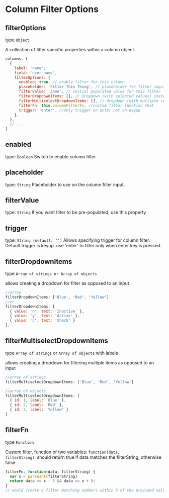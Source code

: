 # Column Filter Options

## filterOptions

type `Object`

A collection of filter specific properties within a column object.

```javascript
columns: [
  { 
    label: 'name',
    field: 'user_name',
    filterOptions: {
  	  enabled: true, // enable filter for this column
      placeholder: 'Filter This Thing', // placeholder for filter input
      filterValue: 'Jane', // initial populated value for this filter
      filterDropdownItems: [], // dropdown (with selected values) instead of text input
      filterMultiselectDropdownItems: [], // dropdown (with multiple selected values) instead of text input
      filterFn: this.columnFilterFn, //custom filter function that
      trigger: 'enter', //only trigger on enter not on keyup 
    },
  },
  // ...
]
```

## enabled

type: `Boolean`
Switch to enable column filter.

## placeholder

type: `String`
Placeholder to use on the column filter input.

## filterValue

type: `String`
If you want filter to be pre-populated, use this property

## trigger

type: `String (default: '')`
Allows specifying trigger for column filter. Default trigger is keyup. use 'enter' to filter only when enter key is pressed.

## filterDropdownItems

type `Array of strings or Array of objects`

allows creating a dropdown for filter as opposed to an input

```javascript
//array
filterDropdownItems: ['Blue', 'Red', 'Yellow']
//or
filterDropdownItems: [  
  { value: 'n', text: 'Inactive' },  
  { value: 'y', text: 'Active' },  
  { value: 'c', text: 'Check' }  
],
```

## filterMultiselectDropdownItems

type `Array of strings` or `Array of objects` with labels

allows creating a dropdown for filtering multiple items as opposed to an input

```javascript
//array of strings
filterMultiselectDropdownItems: ['Blue', 'Red', 'Yellow']
```
```javascript
//array of objects
filterMultiselectDropdownItems: [
  { id: 1, label: 'Blue' },
  { id: 2, label: 'Red' },
  { id: 3, label: 'Yellow' }
]
```

## filterFn

type `Function`

Custom filter, function of two variables: <code>function(data, filterString)</code>, should return true if data matches the filterString, otherwise false

```javascript
filterFn: function(data, filterString) {
  var x = parseInt(filterString)
  return data >= x - 5 && data <= x + 5;
}
// would create a filter matching numbers within 5 of the provided value
```